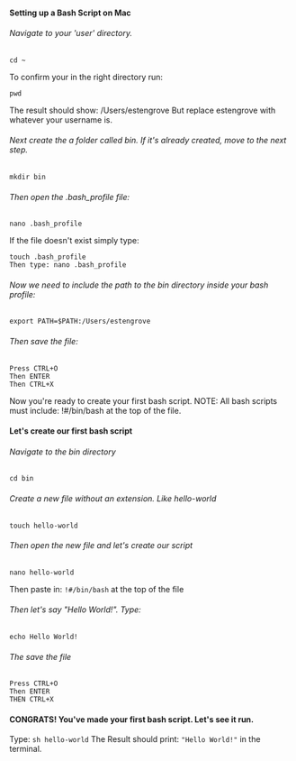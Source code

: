 #### __Setting up a Bash Script on Mac__

###### Navigate to your 'user' directory. 
```
cd ~
```
  To confirm your in the right directory run: 
```
pwd
```
  The result should show: /Users/estengrove
  But replace estengrove with whatever your username is.
###### Next create the a folder called bin. If it's already created, move to the next step.
```
mkdir bin
```
###### Then open the .bash_profile file:
```
nano .bash_profile
```
  If the file doesn't exist simply type:
```
touch .bash_profile
Then type: nano .bash_profile
```
###### Now we need to include the path to the bin directory inside your bash profile:
```
export PATH=$PATH:/Users/estengrove
```
###### Then save the file:
```
Press CTRL+O
Then ENTER
Then CTRL+X
```
  Now you're ready to create your first bash script. NOTE: All bash scripts must include: !#/bin/bash at the top of the file.
#### Let's create our first bash script
###### Navigate to the bin directory
```
cd bin
```
###### Create a new file without an extension. Like hello-world
```
touch hello-world
```
###### Then open the new file and let's create our script
```
nano hello-world
```
  Then paste in: ```!#/bin/bash``` at the top of the file
###### Then let's say "Hello World!". Type:
```
echo Hello World!
```
###### The save the file
```
Press CTRL+O
Then ENTER
THEN CTRL+X
```
#### CONGRATS! You've made your first bash script. Let's see it run. 
Type: ```sh hello-world```
The Result should print: ```"Hello World!"``` in the terminal.


